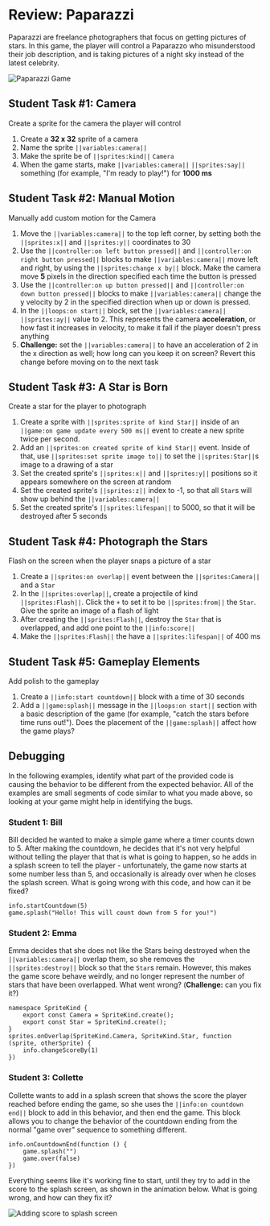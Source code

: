 # Review: Paparazzi

Paparazzi are freelance photographers that focus on getting pictures of stars. In this game, the player will control a Paparazzo who misunderstood their job description, and is taking pictures of a night sky instead of the latest celebrity.

![Paparazzi Game](/static/courses/csintro1/review/paparazzi.gif)

## Student Task #1: Camera

Create a sprite for the camera the player will control

1. Create a **32 x 32** sprite of a camera
2. Name the sprite ``||variables:camera||``
3. Make the sprite be of ``||sprites:kind||`` ``Camera``
4. When the game starts, make ``||variables:camera||`` ``||sprites:say||`` something (for example, "I'm ready to play!") for **1000 ms**

## Student Task #2: Manual Motion

Manually add custom motion for the Camera

1. Move the ``||variables:camera||`` to the top left corner, by setting both the ``||sprites:x||`` and ``||sprites:y||`` coordinates to 30
2. Use the ``||controller:on left button pressed||`` and ``||controller:on right button pressed||`` blocks to make ``||variables:camera||`` move left and right, by using the ``||sprites:change x by||`` block. Make the camera move **5** pixels in the direction specified each time the button is pressed
3. Use the ``||controller:on up button pressed||`` and ``||controller:on down button pressed||`` blocks to make ``||variables:camera||`` change the y velocity by 2 in the specified direction when up or down is pressed. 
4. In the ``||loops:on start||`` block, set the ``||variables:camera||`` ``||sprites:ay||`` value to 2. This represents the camera **acceleration**, or how fast it increases in velocity, to make it fall if the player doesn't press anything
5. **Challenge:** set the ``||variables:camera||`` to have an acceleration of 2 in the x direction as well; how long can you keep it on screen? Revert this change before moving on to the next task

## Student Task #3: A Star is Born

Create a star for the player to photograph

1. Create a sprite with ``||sprites:sprite of kind Star||`` inside of an ``||game:on game update every 500 ms||`` event to create a new sprite twice per second.
2. Add an ``||sprites:on created sprite of kind Star||`` event. Inside of that, use ``||sprites:set sprite image to||`` to set the ``||sprites:Star||``s image to a drawing of a star
3. Set the created sprite's ``||sprites:x||`` and ``||sprites:y||`` positions so it appears somewhere on the screen at random
4. Set the created sprite's ``||sprites:z||`` index to -1, so that all ``Star``s will show up behind the ``||variables:camera||``
5. Set the created sprite's ``||sprites:lifespan||`` to 5000, so that it will be destroyed after 5 seconds

## Student Task #4: Photograph the Stars

Flash on the screen when the player snaps a picture of a star

1. Create a ``||sprites:on overlap||`` event between the ``||sprites:Camera||`` and a ``Star``
2. In the ``||sprites:overlap||``, create a projectile of kind ``||sprites:Flash||``. Click the ``+`` to set it to be ``||sprites:from||`` the ``Star``. Give the sprite an image of a flash of light
3. After creating the ``||sprites:Flash||``, destroy the ``Star`` that is overlapped, and add one point to the ``||info:score||``
4. Make the ``||sprites:Flash||`` the have a ``||sprites:lifespan||`` of 400 ms

## Student Task #5: Gameplay Elements

Add polish to the gameplay

1. Create a ``||info:start countdown||`` block with a time of 30 seconds
2. Add a ``||game:splash||`` message in the ``||loops:on start||`` section with a basic description of the game (for example, "catch the stars before time runs out!"). Does the placement of the ``||game:splash||`` affect how the game plays?

## Debugging

In the following examples, identify what part of the provided code is causing the behavior to be different from the expected behavior. All of the examples are small segments of code similar to what you made above, so looking at your game might help in identifying the bugs.

### Student 1: Bill

Bill decided he wanted to make a simple game where a timer counts down to 5. After making the countdown, he decides that it's not very helpful without telling the player that that is what is going to happen, so he adds in a splash screen to tell the player - unfortunately, the game now starts at some number less than 5, and occasionally is already over when he closes the splash screen. What is going wrong with this code, and how can it be fixed?

```blocks
info.startCountdown(5)
game.splash("Hello! This will count down from 5 for you!")
```

### Student 2: Emma

Emma decides that she does not like the Stars being destroyed when the ``||variables:camera||`` overlap them, so she removes the ``||sprites:destroy||`` block so that the ``Star``s remain. However, this makes the game score behave weirdly, and no longer represent the number of stars that have been overlapped. What went wrong? (**Challenge:** can you fix it?)

```blocks
namespace SpriteKind {
    export const Camera = SpriteKind.create();
    export const Star = SpriteKind.create();
}
sprites.onOverlap(SpriteKind.Camera, SpriteKind.Star, function (sprite, otherSprite) {
    info.changeScoreBy(1)
})
```

### Student 3: Collette

Collette wants to add in a splash screen that shows the score the player reached before ending the game, so she uses the ``||info:on countdown end||`` block to add in this behavior, and then end the game. This block allows you to change the behavior of the countdown ending from the normal "game over" sequence to something different.

```blocks
info.onCountdownEnd(function () {
    game.splash("")
    game.over(false)
})
```

Everything seems like it's working fine to start, until they try to add in the score to the splash screen, as shown in the animation below. What is going wrong, and how can they fix it?

![Adding score to splash screen](/static/courses/csintro1/review/score-to-splash.gif)
